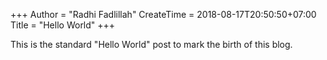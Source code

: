 +++
Author = "Radhi Fadlillah"
CreateTime = 2018-08-17T20:50:50+07:00
Title = "Hello World"
+++

This is the standard "Hello World" post to mark the birth of this blog.

